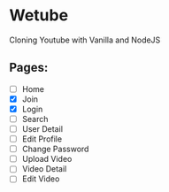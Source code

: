 # Wetube

Cloning Youtube with Vanilla and NodeJS

## Pages:

- [ ] Home
- [x] Join
- [x] Login
- [ ] Search
- [ ] User Detail
- [ ] Edit Profile
- [ ] Change Password
- [ ] Upload Video
- [ ] Video Detail
- [ ] Edit Video
